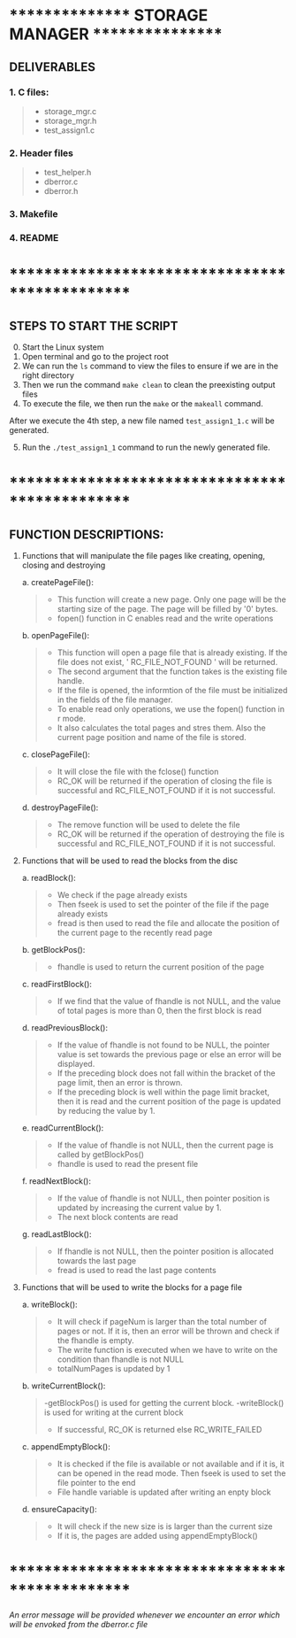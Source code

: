 # ************** STORAGE MANAGER *************** #

## DELIVERABLES ##

###  1. C files:
 > - storage_mgr.c
 > - storage_mgr.h
 > - test_assign1.c
###  2. Header files
 > - test_helper.h
 > - dberror.c
 > - dberror.h
###   3. Makefile
###   4. README

# ********************************************** #

## STEPS TO START THE SCRIPT ##

0. Start the Linux system
1. Open terminal and go to the project root
2. We can run the `ls` command to view the files to ensure if we are in the right directory
3. Then we run the command `make clean` to clean the preexisting output files
4. To execute the file, we then run the `make` or the `makeall` command.

After we execute the 4th step, a new file named `test_assign1_1.c` will be generated.

5. Run the `./test_assign1_1` command to run the newly generated file. 


# ********************************************** #

## FUNCTION DESCRIPTIONS: ##

1.  Functions that will manipulate the file pages like creating, opening, closing and destroying 
 
    a. createPageFile():
       > - This function will create a new page. Only one page will be the starting size of the page. The page will be filled by '0' bytes.
       > - fopen() function in C enables read and the write operations 
    
    b. openPageFile():
       > - This function will open a page file that is already existing. If the file does not exist, ' RC_FILE_NOT_FOUND ' will be returned. 
       > - The second argument that the function takes is the existing file handle. 
       > - If the file is opened, the informtion of the file must be initialized in the fields of the file manager. 
       > - To enable read only operations, we use the fopen() function in r mode. 
       > - It also calculates the total pages and stres them. Also the current page position and name of the file is stored. 

    c. closePageFile():
       > - It will close the file with the fclose() function 
       > - RC_OK will be returned if the operation of closing the file is successful and RC_FILE_NOT_FOUND if it is not successful. 

    d.  destroyPageFile():
       > - The remove function will be used to  delete the file
       > - RC_OK will be returned if the operation of destroying the file is successful and RC_FILE_NOT_FOUND if it is not successful. 


2.  Functions that will be used to read the blocks from the disc

    a. readBlock():
       > - We check if the page already exists
       > - Then fseek is used to set the pointer of the file if the page already exists
       > - fread is then used to read the file and allocate the position of the current page to the recently read page

    b. getBlockPos():
       > - fhandle is used to return the current position of the page

    c. readFirstBlock():
       > - If we find that the value of fhandle is not NULL, and the value of total pages is more than 0, then the first block is read

    d. readPreviousBlock():
       > - If the value of fhandle is not found to be NULL,  the pointer value is set towards the previous page or else an error will be displayed.
       > - If the preceding block does not fall within the bracket of the page limit, then an error is thrown.
       > - If the  preceding block is well within the page limit bracket, then it is read and the current position of the page is updated by reducing the value by 1. 

    e. readCurrentBlock():
       > - If the value of fhandle is not NULL, then the current page is called by getBlockPos()
       > - fhandle is used to read the present file

    f. readNextBlock():
       > - If the value of fhandle is not NULL, then pointer position is updated by increasing the current value by 1. 
       > - The next block contents are read

    g. readLastBlock():
       > - If fhandle is not NULL, then the pointer position is allocated towards the last page
       > - fread is used to read the last page contents

3.  Functions that will be used to write the blocks for a page file

    a. writeBlock():
       > - It will check if pageNum is larger than the total number of pages or not. If it is, then an error will be thrown and check if the fhandle is empty.
       > - The write function is executed when we have to write on the condition than fhandle is not NULL
       > - totalNumPages is updated by 1

    b. writeCurrentBlock():
       > -getBlockPos() is used for getting the current block. 
       > -writeBlock() is used for writing at the current block
       > - If successful, RC_OK is returned else RC_WRITE_FAILED

	c. appendEmptyBlock():
       > - It is checked if the file is available or not available and if it is, it can be opened in the read mode. Then fseek is used to set the file pointer to the end
       > - File handle variable is updated after writing an enpty block

    d. ensureCapacity():
       > - It will check if the new size is  is larger than the current size
       > - If it is, the pages are added using appendEmptyBlock()


# ********************************************** #

*An error message will be provided whenever we encounter an error which will be envoked from the dberror.c file*    
